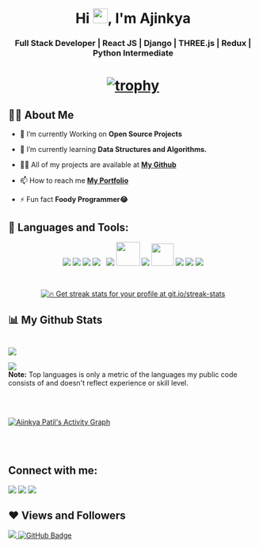 <h1 align="center">Hi <img src="https://raw.githubusercontent.com/MartinHeinz/MartinHeinz/master/wave.gif" width="30px">, I'm Ajinkya</h1>
<h3 align="center"> Full Stack Developer | React JS | Django | THREE.js | Redux | Python Intermediate </h3>

<h1 align = "center">

[![trophy](https://github-profile-trophy.vercel.app/?username=Ajinkyap331&theme=onedark)](https://github.com/ryo-ma/github-profile-trophy)


</h1>

## 🙋‍♂️ About Me

- 🔭 I’m currently Working on **Open Source Projects**

- 🌱 I’m currently learning **Data Structures and Algorithms.**

- 👨‍💻 All of my projects are available at **[My Github](https://github.com/Ajinkyap331?tab=repositories)**

- 📫 How to reach me **[My Portfolio](https://ajinkyapatil.web.app/)**

- ⚡ Fun fact **Foody Programmer😂**

## 🚀 Languages and Tools:

<p align="center"> 
    <a> <img src="https://img.icons8.com/color/48/000000/django.png"/> </a>
    <a> <img src="https://img.icons8.com/color/48/000000/python--v2.png"/> </a> 
    <a> <img src="https://img.icons8.com/color/48/000000/c-plus-plus-logo.png"/> </a> 
    <a style="padding-right:8px;"  target="_blank"> <img src="https://img.icons8.com/color/48/26e07f/react-native.png"/> </a> 
    <img src="https://img.icons8.com/color/48/000000/redux.png"/>
    <a> <img src="https://img.icons8.com/windows/48/26e07f/node-js.png" width="48" height="48"/> </a> 
    <a> <img src="https://img.icons8.com/color/48/26e07f/css3.png"/> </a> 
    <a> <img src="https://img.icons8.com/color/144/26e07f/html-5--v1.png"  width="45" height="45"/> </a>   
    <a> <img src="https://img.icons8.com/color/48/26e07f/java-coffee-cup-logo--v1.png"/></a> 
    <a> <img src="https://img.icons8.com/color/48/26e07f/flutter.png"/></a>
    <a> <img src="https://img.icons8.com/color/48/000000/firebase.png"/></a>
     
</p>

<br/>

<p align="center">
    <a href="https://github.com/Ajinkyap331/github-readme-streak-stats">
        <img title="🔥 Get streak stats for your profile at git.io/streak-stats"  src="https://github-readme-streak-stats.herokuapp.com/?user=Ajinkyap331&theme=black-ice&hide_border=true&stroke=0000&background=060A0CD0"/>
    </a>
</p>

## 📊 My Github Stats

  <br/>
    <a href="https://github.com/Ajinkyap331/github-readme-stats"><img  src="https://github-readme-stats.vercel.app/api?username=Ajinkyap331&show_icons=true&count_private=true&theme=react&hide_border=true&bg_color=0D1117" /></a>

  <a href="https://github.com/Ajinkyap331/github-readme-stats"><img src="https://github-readme-stats.vercel.app/api/top-langs/?username=Ajinkyap331&langs_count=8&count_private=true&layout=compact&theme=react&hide_border=true&bg_color=0D1117" /></a>
  <br/>
  <b>Note:</b> Top languages is only a metric of the languages my public code consists of and doesn't reflect experience or skill level.


<br/>
<br/>

<a href="https://github.com/Ajinkyap331/github-readme-activity-graph"><img alt="Ajinkya Patil's Activity Graph" src="https://activity-graph.herokuapp.com/graph?username=Ajinkyap331&bg_color=0D1117&color=5BCDEC&line=5BCDEC&point=FFFFFF&hide_border=true" /></a>

<br/>
<br/>

## Connect with me:
<p align="left">

<a href = "mailto:ajinkyap331@gmail.com"><img src="https://img.icons8.com/material-outlined/48/ffffff/email.png"/></a>
<a href = "https://www.linkedin.com/in/ajinkya-patil-144709208"><img src="https://img.icons8.com/color/50/000000/linkedin.png"/></a>
<a href = "https://www.instagram.com/ajinkya_03_03/"><img src="https://img.icons8.com/fluent/48/000000/instagram-new.png"/></a>

</p>

## ❤ Views and Followers
<a href="https://github.com/Meghna-DAS/github-profile-views-counter">
    <img src="https://komarev.com/ghpvc/?username=Ajinkyap331">
</a>
<a href="https://github.com/Ajinkyap331?tab=followers"><img src="https://img.shields.io/github/followers/Ajinkyap331?label=Followers&style=social" alt="GitHub Badge"></a>
